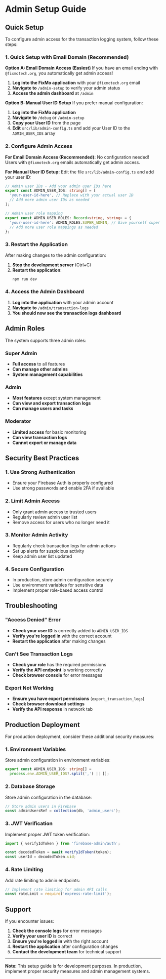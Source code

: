 # Admin Setup Guide

## Quick Setup

To configure admin access for the transaction logging system, follow these steps:

### 1. Quick Setup with Email Domain (Recommended)

**Option A: Email Domain Access (Easiest)**
If you have an email ending with `@fixmotech.org`, you automatically get admin access!

1. **Log into the FixMo application** with your `@fixmotech.org` email
2. **Navigate to** `/admin-setup` to verify your admin status
3. **Access the admin dashboard** at `/admin`

**Option B: Manual User ID Setup**
If you prefer manual configuration:

1. **Log into the FixMo application**
2. **Navigate to** `/debug` or `/admin-setup`
3. **Copy your User ID** from the page
4. **Edit** `src/lib/admin-config.ts` and add your User ID to the `ADMIN_USER_IDS` array

### 2. Configure Admin Access

**For Email Domain Access (Recommended):**
No configuration needed! Users with `@fixmotech.org` emails automatically get admin access.

**For Manual User ID Setup:**
Edit the file `src/lib/admin-config.ts` and add your user ID:

```typescript
// Admin user IDs - Add your admin user IDs here
export const ADMIN_USER_IDS: string[] = [
  'your-user-id-here', // Replace with your actual user ID
  // Add more admin user IDs as needed
];

// Admin user role mapping
export const ADMIN_USER_ROLES: Record<string, string> = {
  'your-user-id-here': ADMIN_ROLES.SUPER_ADMIN, // Give yourself super admin role
  // Add more user role mappings as needed
};
```

### 3. Restart the Application

After making changes to the admin configuration:

1. **Stop the development server** (Ctrl+C)
2. **Restart the application**:
   ```bash
   npm run dev
   ```

### 4. Access the Admin Dashboard

1. **Log into the application** with your admin account
2. **Navigate to** `/admin/transaction-logs`
3. **You should now see the transaction logs dashboard**

## Admin Roles

The system supports three admin roles:

### Super Admin
- **Full access** to all features
- **Can manage other admins**
- **System management capabilities**

### Admin
- **Most features** except system management
- **Can view and export transaction logs**
- **Can manage users and tasks**

### Moderator
- **Limited access** for basic monitoring
- **Can view transaction logs**
- **Cannot export or manage data**

## Security Best Practices

### 1. Use Strong Authentication
- Ensure your Firebase Auth is properly configured
- Use strong passwords and enable 2FA if available

### 2. Limit Admin Access
- Only grant admin access to trusted users
- Regularly review admin user list
- Remove access for users who no longer need it

### 3. Monitor Admin Activity
- Regularly check transaction logs for admin actions
- Set up alerts for suspicious activity
- Keep admin user list updated

### 4. Secure Configuration
- In production, store admin configuration securely
- Use environment variables for sensitive data
- Implement proper role-based access control

## Troubleshooting

### "Access Denied" Error
- **Check your user ID** is correctly added to `ADMIN_USER_IDS`
- **Verify you're logged in** with the correct account
- **Restart the application** after making changes

### Can't See Transaction Logs
- **Check your role** has the required permissions
- **Verify the API endpoint** is working correctly
- **Check browser console** for error messages

### Export Not Working
- **Ensure you have export permissions** (`export_transaction_logs`)
- **Check browser download settings**
- **Verify the API response** in network tab

## Production Deployment

For production deployment, consider these additional security measures:

### 1. Environment Variables
Store admin configuration in environment variables:

```typescript
export const ADMIN_USER_IDS: string[] = 
  process.env.ADMIN_USER_IDS?.split(',') || [];
```

### 2. Database Storage
Store admin configuration in the database:

```typescript
// Store admin users in Firebase
const adminUsersRef = collection(db, 'admin_users');
```

### 3. JWT Verification
Implement proper JWT token verification:

```typescript
import { verifyIdToken } from 'firebase-admin/auth';

const decodedToken = await verifyIdToken(token);
const userId = decodedToken.uid;
```

### 4. Rate Limiting
Add rate limiting to admin endpoints:

```typescript
// Implement rate limiting for admin API calls
const rateLimit = require('express-rate-limit');
```

## Support

If you encounter issues:

1. **Check the console logs** for error messages
2. **Verify your user ID** is correct
3. **Ensure you're logged in** with the right account
4. **Restart the application** after configuration changes
5. **Contact the development team** for technical support

---

**Note**: This setup guide is for development purposes. In production, implement proper security measures and admin management systems. 